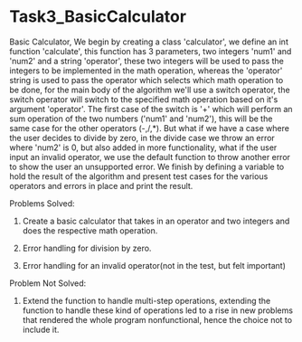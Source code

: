 # Task3_BasicCalculator

Basic Calculator, We begin by creating a class 'calculator', we define an int function 'calculate', this function has 3 parameters, two integers 'num1' and 'num2' and a string 'operator', these two integers will be used to pass the integers to be implemented in the math operation, whereas the 'operator' string is used to pass the operator which selects which math operation to be done, for the main body of the algorithm we'll use a switch operator, the switch operator will switch to the specified math operation based on it's argument 'operator'. The first case of the switch is '+' which will perform an sum operation of the two numbers ('num1' and 'num2'), this will be the same case for the other operators (-,/,*). But what if we have a case where the user decides to divide by zero, in the divide case we throw an error where 'num2' is 0, but also added in more functionality, what if the user input an invalid operator, we use the default function to throw another error to show the user an unsupported error. We finish by defining a variable to hold the result of the algorithm and present test cases for the various operators and errors in place and print the result.

Problems Solved:
1. Create a basic calculator that takes in an operator and two integers and does the respective math operation.

2. Error handling for division by zero.

3. Error handling for an invalid operator(not in the test, but felt important)

Problem Not Solved:
1. Extend the function to handle multi-step operations, extending the function to handle these kind of operations led to a rise in new problems that rendered the whole program nonfunctional, hence the choice not to include it.
